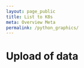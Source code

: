 ```yaml
---
layout: page_public
title: List to K8s
meta: Overview Meta
permalink: /python_graphics/
---
```


# Upload of data 

